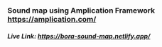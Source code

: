 ### Sound map using Amplication Framework https://amplication.com/

##### Live Link: https://bora-sound-map.netlify.app/

